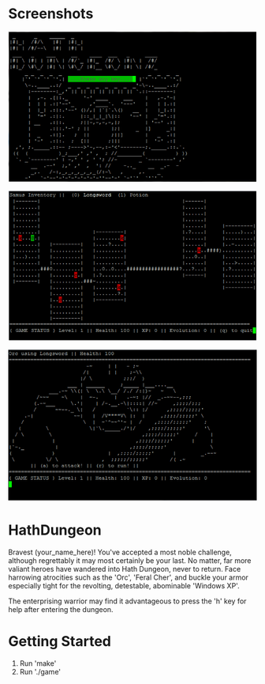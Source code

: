 Screenshots
===========

![](https://github.com/admwazo/HathDungeon/blob/master/graphics/home.png?raw=true)

![](https://github.com/admwazo/HathDungeon/blob/master/graphics/map.png?raw=true)

![](https://github.com/admwazo/HathDungeon/blob/master/graphics/battle.png?raw=true)

HathDungeon
===========

Bravest (your_name_here)! You've accepted a most noble challenge,
although regrettably it may most certainly be your last. No matter,
far more valiant heroes have wandered into Hath Dungeon, never to
return. Face harrowing atrocities such as the 'Orc', 'Feral Cher', and
buckle your armor especially tight for the revolting, detestable,
abominable 'Windows XP'.

The enterprising warrior may find it advantageous to press the 'h'
key for help after entering the dungeon.

Getting Started
===============

1. Run 'make'
2. Run './game'
